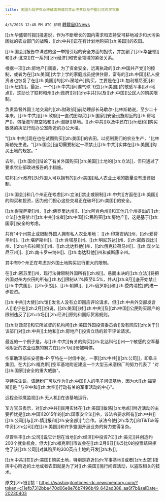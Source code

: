 ```yaml
---
title: 美国为保护农业种植面积或将禁止中共以及中国公民购买农田
---
```

`4/3/2023 12:48 PM UTC 祁明` [轉載自GNews](https://gnews.org/articles/1068891)



[[zh:华盛顿时报]]报道说，作为不断增长的国内需求和支持受可耕地减少和水污染困扰的农业部门的战略，[[zh:中共]]正在有计划地购买[[zh:美国]]的农田。

[[zh:国会]]报告中详述的这一举措引起的安全方面的担忧，并加剧了[[zh:华盛顿]]和[[zh:北京]]在一系列[[zh:经济]]和安全领域的紧张关系。

根据一项[[zh:房地产]]调查，为了资金安全，远离执政的[[zh:中国共产党]]的控制，或者为在[[zh:美国]]大学上学的家庭成员提供住房，富有的[[zh:中国]]私人投资者也恢复了在[[zh:美国]]的[[zh:房地产]]购买，主要是在[[zh:加利福尼亚]]和[[zh:纽约]]。最近，一个[[zh:中共]]间谍气球飞过[[zh:美国]]的敏感军事[[zh:地点]]，这助长了联邦和州[[zh:政府]]对[[zh:中共]]以及[[zh:中国]]公民人的购买限制。

负责监督外国土地交易的[[zh:财政部]]前助理部长马歇尔-比林斯勒说，至少二十年来，[[zh:中共]][[zh:政府]]一直试图购买[[zh:国家]]安全设施附近的[[zh:房地产]]，包括海军航空站和[[zh:潜艇]]基地。[[zh:中共]]以及中还在[[zh:纽约]]购买敏感的执法行动办公室附近的办公大楼。

"[[zh:中共]]现在也在试图购买[[zh:美国]]的农田，以扼制我们的农业生产，"比林斯勒先生说。"[[zh:国会]]迫切需要制定一项禁止[[zh:中共]]实体在[[zh:美国]]购买土地的规定。"

去年，[[zh:国会]]辩论了有关外国购买[[zh:美国]]土地的[[zh:立法]]，但只通过了要求农业部改进报告的小措施。

联邦[[zh:政府]]对外国人可以拥有的[[zh:美国]]私人农业土地的数量没有法律限制。

[[zh:国会]]和几个州正在考虑[[zh:立法]]禁止或限制[[zh:中共]]方面在[[zh:美国]]的购买和投资，因为他们担心这些交易正在破坏[[zh:美国]]的安全。

[[zh:得克萨斯]]州、[[zh:佛罗里达州]]、[[zh:阿肯色州]]和其他几个州提出的[[zh:立法]]也将禁止[[zh:中共]]或者[[zh:中国]]公民购买[[zh:房地产]]，这是基于[[zh:国家]]安全的考虑。

共有14个州禁止或限制外国人拥有私人农业用地： [[zh:印第安纳]]州、[[zh:爱荷华州]]、[[zh:堪萨斯州]]、[[zh:肯塔基]]州、[[zh:明尼苏达]]州、[[zh:密西西比]]州、[[zh:内布拉斯加]]州、[[zh:北达科他]]州、[[zh:俄克拉荷马州]]、[[zh:宾夕法尼亚州]]、[[zh:南卡罗来纳州]]、[[zh:南达科他]]州和威斯康辛州。

其中有9个州正在考虑对外国土地购买进行更大的限制。

在[[zh:密苏里]]州，现行法律限制外国所有[[zh:权]]。悬而未决的[[zh:立法]]将把外国对州内农田的所有[[zh:权]]限制从1%降至0.5%，并从[[zh:8月]]底开始禁止[[zh:中共国]]、[[zh:伊朗]]、[[zh:朝鲜]]、[[zh:俄罗斯]]和[[zh:委内瑞拉]]的进一步投资。

[[zh:中共]]大使[[zh:馆]]发言人没有立即回应评论请求，但[[zh:中共外交部发言人]]毛宁在[[zh:2月]]份说，[[zh:美国]]对[[zh:中共]]及[[zh:中国]]公民购买房产的限制违反了[[zh:市场]][[zh:经济]]原则和国际贸易规则。

[[zh:财政部]]和它所监督的机构间[[zh:美国外国投资委员会]]没有回应[[zh:关于]]该部门对[[zh:中共]]土地和[[zh:房地产]]投资立场的若干评论请求。

最近的一个例子是，与[[zh:中共]]有关的购买[[zh:北达科他]]州一个敏感的空军基地附近的农业设施的努力在[[zh:1月]]份被叫停。

空军助理部长安德鲁-P-亨特在一封信中说，一家[[zh:中共]][[zh:公司]]，即阜丰集团，在大[[zh:福克斯]]空军基地附近建造一个大型玉米磨粉厂的努力代表了 "对[[zh:国家]]安全的重大威胁"。

亨特先生说，该磨粉厂可以作为[[zh:中国]]人的电子间谍基地，因为大[[zh:福克斯]]是 "与空中和[[zh:太空]]行动有关的军事活动的中心"。

远程全球鹰监视[[zh:无人机]]在该基地运行。

军方官员表示，对[[zh:中共]]民用实体在[[zh:美国]]敏感[[zh:地点]]附近活动的主要担忧是[[zh:中国]]2015年的[[zh:国家安全法]]令，该法令要求所有[[zh:中共]][[zh:公司]]与[[zh:情]]报和[[zh:安全部]]门合作。该法令使[[zh:华为]]和TikTok等中资[[zh:公司]]在[[zh:美国]]和许多盟国开展业务的努力变得复杂。

尽管阜丰[[zh:公司]]说它计划在当地[[zh:经济]]中投资7亿[[zh:美元]]并创造约200个就业机会，但大[[zh:福克斯]]市议会在[[zh:2月6日]]以5比0的投票结果拒绝了该[[zh:公司]]对其购买的300英亩土地的开发[[zh:权]]。

[[zh:中共]]在[[zh:美国]]购买土地，特别是靠近[[zh:军事基地]]或者[[zh:太空]]指挥中心附近的土地或者农田就是为了对[[zh:美国]]施行间谍活动，以盗取相关的技术。

原文[[zh:链]]接：https://washingtontimes-dc.newsmemory.com/?token=c11efb7312bbe470d06e8e76b7496b49_642ad388_aa6f7b&selDate=20230403
